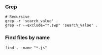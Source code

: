 ---
---

### Grep
```shell
# Recursive
grep -r 'search_value' .
grep -r --exclude="*.swp" 'search_value' .
```

### Find files by name
```shell
find . -name "*.js"
```

